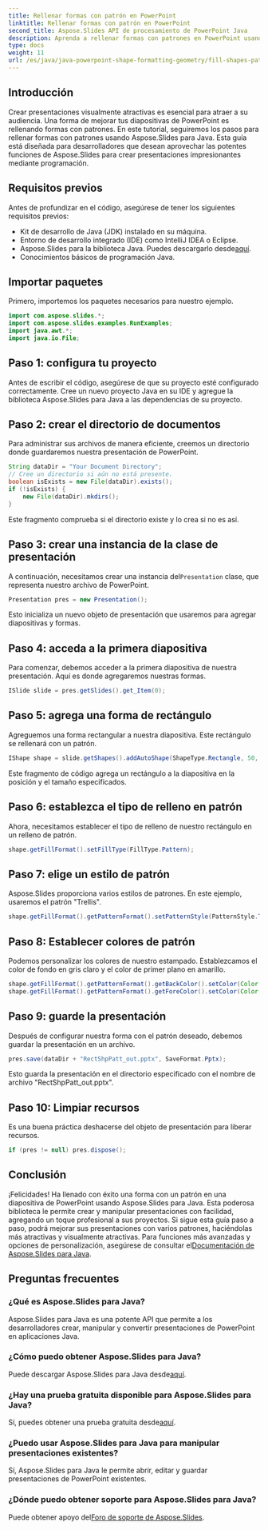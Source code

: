 ```yaml
---
title: Rellenar formas con patrón en PowerPoint
linktitle: Rellenar formas con patrón en PowerPoint
second_title: Aspose.Slides API de procesamiento de PowerPoint Java
description: Aprenda a rellenar formas con patrones en PowerPoint usando Aspose.Slides para Java. Siga nuestra sencilla guía paso a paso para mejorar visualmente sus presentaciones.
type: docs
weight: 11
url: /es/java/java-powerpoint-shape-formatting-geometry/fill-shapes-pattern-powerpoint/
---
```

## Introducción
Crear presentaciones visualmente atractivas es esencial para atraer a su audiencia. Una forma de mejorar tus diapositivas de PowerPoint es rellenando formas con patrones. En este tutorial, seguiremos los pasos para rellenar formas con patrones usando Aspose.Slides para Java. Esta guía está diseñada para desarrolladores que desean aprovechar las potentes funciones de Aspose.Slides para crear presentaciones impresionantes mediante programación.
## Requisitos previos
Antes de profundizar en el código, asegúrese de tener los siguientes requisitos previos:
- Kit de desarrollo de Java (JDK) instalado en su máquina.
- Entorno de desarrollo integrado (IDE) como IntelliJ IDEA o Eclipse.
-  Aspose.Slides para la biblioteca Java. Puedes descargarlo desde[aquí](https://releases.aspose.com/slides/java/).
- Conocimientos básicos de programación Java.
## Importar paquetes
Primero, importemos los paquetes necesarios para nuestro ejemplo.
```java
import com.aspose.slides.*;
import com.aspose.slides.examples.RunExamples;
import java.awt.*;
import java.io.File;
```
## Paso 1: configura tu proyecto
Antes de escribir el código, asegúrese de que su proyecto esté configurado correctamente. Cree un nuevo proyecto Java en su IDE y agregue la biblioteca Aspose.Slides para Java a las dependencias de su proyecto.
## Paso 2: crear el directorio de documentos
Para administrar sus archivos de manera eficiente, creemos un directorio donde guardaremos nuestra presentación de PowerPoint.
```java
String dataDir = "Your Document Directory";
// Cree un directorio si aún no está presente.
boolean isExists = new File(dataDir).exists();
if (!isExists) {
    new File(dataDir).mkdirs();
}
```
Este fragmento comprueba si el directorio existe y lo crea si no es así.
## Paso 3: crear una instancia de la clase de presentación
 A continuación, necesitamos crear una instancia del`Presentation` clase, que representa nuestro archivo de PowerPoint.
```java
Presentation pres = new Presentation();
```
Esto inicializa un nuevo objeto de presentación que usaremos para agregar diapositivas y formas.
## Paso 4: acceda a la primera diapositiva
Para comenzar, debemos acceder a la primera diapositiva de nuestra presentación. Aquí es donde agregaremos nuestras formas.
```java
ISlide slide = pres.getSlides().get_Item(0);
```
## Paso 5: agrega una forma de rectángulo
Agreguemos una forma rectangular a nuestra diapositiva. Este rectángulo se rellenará con un patrón.
```java
IShape shape = slide.getShapes().addAutoShape(ShapeType.Rectangle, 50, 150, 75, 150);
```
Este fragmento de código agrega un rectángulo a la diapositiva en la posición y el tamaño especificados.
## Paso 6: establezca el tipo de relleno en patrón
Ahora, necesitamos establecer el tipo de relleno de nuestro rectángulo en un relleno de patrón.
```java
shape.getFillFormat().setFillType(FillType.Pattern);
```
## Paso 7: elige un estilo de patrón
Aspose.Slides proporciona varios estilos de patrones. En este ejemplo, usaremos el patrón "Trellis".
```java
shape.getFillFormat().getPatternFormat().setPatternStyle(PatternStyle.Trellis);
```
## Paso 8: Establecer colores de patrón
Podemos personalizar los colores de nuestro estampado. Establezcamos el color de fondo en gris claro y el color de primer plano en amarillo.
```java
shape.getFillFormat().getPatternFormat().getBackColor().setColor(Color.LIGHT_GRAY);
shape.getFillFormat().getPatternFormat().getForeColor().setColor(Color.YELLOW);
```
## Paso 9: guarde la presentación
Después de configurar nuestra forma con el patrón deseado, debemos guardar la presentación en un archivo.
```java
pres.save(dataDir + "RectShpPatt_out.pptx", SaveFormat.Pptx);
```
Esto guarda la presentación en el directorio especificado con el nombre de archivo "RectShpPatt_out.pptx".
## Paso 10: Limpiar recursos
Es una buena práctica deshacerse del objeto de presentación para liberar recursos.
```java
if (pres != null) pres.dispose();
```
## Conclusión
¡Felicidades! Ha llenado con éxito una forma con un patrón en una diapositiva de PowerPoint usando Aspose.Slides para Java. Esta poderosa biblioteca le permite crear y manipular presentaciones con facilidad, agregando un toque profesional a sus proyectos.
 Si sigue esta guía paso a paso, podrá mejorar sus presentaciones con varios patrones, haciéndolas más atractivas y visualmente atractivas. Para funciones más avanzadas y opciones de personalización, asegúrese de consultar el[Documentación de Aspose.Slides para Java](https://reference.aspose.com/slides/java/).
## Preguntas frecuentes
### ¿Qué es Aspose.Slides para Java?
Aspose.Slides para Java es una potente API que permite a los desarrolladores crear, manipular y convertir presentaciones de PowerPoint en aplicaciones Java.
### ¿Cómo puedo obtener Aspose.Slides para Java?
 Puede descargar Aspose.Slides para Java desde[aquí](https://releases.aspose.com/slides/java/).
### ¿Hay una prueba gratuita disponible para Aspose.Slides para Java?
 Sí, puedes obtener una prueba gratuita desde[aquí](https://releases.aspose.com/).
### ¿Puedo usar Aspose.Slides para Java para manipular presentaciones existentes?
Sí, Aspose.Slides para Java le permite abrir, editar y guardar presentaciones de PowerPoint existentes.
### ¿Dónde puedo obtener soporte para Aspose.Slides para Java?
 Puede obtener apoyo del[Foro de soporte de Aspose.Slides](https://forum.aspose.com/c/slides/11).